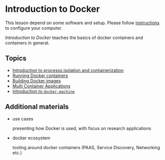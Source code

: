 # Introduction to Docker

This lesson depend on some software and setup. Please follow
[instructions](setup.md) to configure your computer.

*Introduction to Docker* teaches the basics of docker containers
and containers in general.

## Topics
  * [Introduction to processs isolation and containerization](intro-docker.md)
  * [Running Docker containers](docker-run.md)
  * [Building Docker images](docker-build.md)
  * [Multi Container Applications](multi-container-applications.md)
  * [Introduction to `docker-machine`](intro-docker-machine.md)

## Additional materials
  * use cases
    
    presenting how Docker is used, with focus on research applications
    
  * docker ecosystem
    
    tooling around docker containers (PAAS, Service Discovery, Networking etc.)

